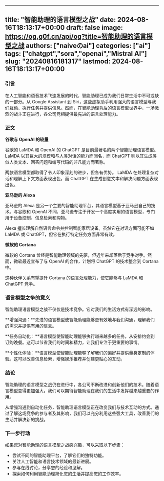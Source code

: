 
---
title: "智能助理的语言模型之战"
date: 2024-08-16T18:13:17+00:00
draft: false
image: https://og.g0f.cn/api/og?title=智能助理的语言模型之战
authors: ["naiveのai"]
categories: ["ai"]
tags: ["chatgpt","sora","openai","Mistral AI"]
slug: "20240816181317"
lastmod: 2024-08-16T18:13:17+00:00
---
### 引言

在人工智能和语音技术飞速发展的时代，智能助理已成为我们日常生活中不可或缺的一部分。从 Google Assistant 到 Siri，这些虚拟助手利用强大的语言模型与我们互动、执行任务并提供信息。然而，在智能助理背后的语言模型世界中，一场激烈的战斗正在进行，各公司竞相提供最先进的语言处理能力。

### 正文

**谷歌与 OpenAI 的较量**

谷歌的 LaMDA 和 OpenAI 的 ChatGPT 是目前最著名的两个智能助理语言模型。LaMDA 以其巨大的规模和与人类对话的能力而闻名，而 ChatGPT 则以其生成类似人类文本、回答问题和编写代码的非凡能力而著称。

两款语言模型都取得了令人印象深刻的进步，但各有优势。 LaMDA 在处理复杂对话和理解上下文方面表现出色，而 ChatGPT 在生成创意文本和解决问题方面表现出色。

**亚马逊的 Alexa**

亚马逊的 Alexa 是另一个主要的智能助理平台，其语言模型基于亚马逊自己的技术。与谷歌和 OpenAI 不同，亚马逊专注于开发一个高度实用的语言模型，专门用于设备控制、信息检索和购物。

Alexa 擅长理解自然语言命令并控制智能家居设备。虽然它在对话方面可能不如 LaMDA 或 ChatGPT，但它在执行特定任务方面非常有效。

**微软的 Cortana**

微软的 Cortana 曾经是智能助理领域的先驱，但近年来却落后于竞争对手。然而，微软最近宣布了与 OpenAI 的合作，计划将 ChatGPT 的技术整合到 Cortana 中。

这种伙伴关系有望提升 Cortana 的语言处理能力，使它能够与 LaMDA 和 ChatGPT 竞争。

### 语言模型之争的意义

智能助理语言模型之战不仅仅是技术竞争。它对我们的生活方式有深远的影响。

**增强沟通：**先进的语言模型使智能助理能够更有效地与我们沟通，理解我们的需求并提供有用的信息。

**任务自动化：**语言模型使智能助理能够执行越来越多的任务，从安排约会到订购晚餐。这可以节省我们的时间和精力，让我们专注于更重要的事情。

**个性化体验：**语言模型使智能助理能够了解我们的偏好并提供量身定制的体验。这可以改善信息检索，增强娱乐推荐并创建更贴心的互动。

### 结论

智能助理的语言模型之战仍在进行中，各公司不断改进和创新他们的技术。随着语言模型变得更加强大，我们可以期待智能助理在我们的生活中发挥越来越重要的作用。

从增强沟通到自动化任务，智能助理语言模型正在改变我们与技术互动的方式。通过了解这场竞争的参与者及其影响，我们可以充分利用这些强大工具，改善我们的生活并解决新的挑战。

### 下一步行动

如果您对智能助理的语言模型之战感兴趣，可以采取以下步骤：

* 尝试不同的智能助理平台，了解它们的独特功能。
* 关注人工智能和语言技术领域的最新进展。
* 参与在线讨论，分享您的经验和见解。
* 探索如何利用智能助理简化您的生活并提高您的工作效率。